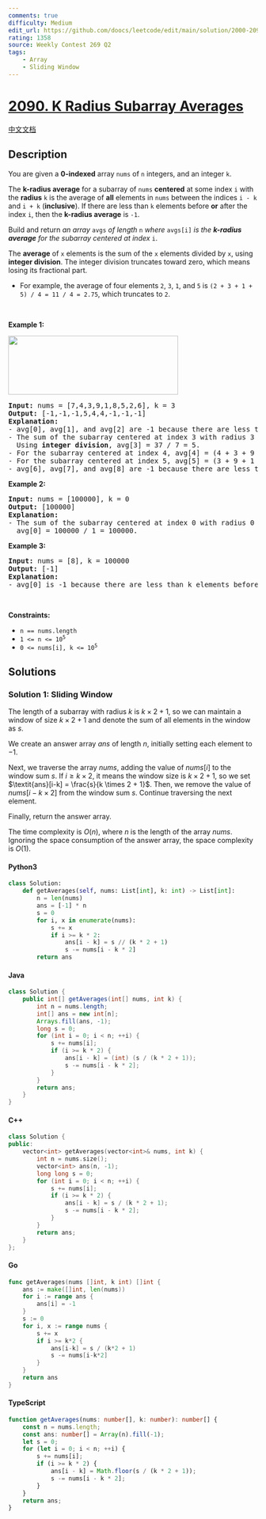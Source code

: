 ```yaml
---
comments: true
difficulty: Medium
edit_url: https://github.com/doocs/leetcode/edit/main/solution/2000-2099/2090.K%20Radius%20Subarray%20Averages/README_EN.md
rating: 1358
source: Weekly Contest 269 Q2
tags:
    - Array
    - Sliding Window
---
```


<!-- problem:start -->

# [2090. K Radius Subarray Averages](https://leetcode.com/problems/k-radius-subarray-averages)

[中文文档](/solution/2000-2099/2090.K%20Radius%20Subarray%20Averages/README.md)

## Description

<!-- description:start -->

<p>You are given a <strong>0-indexed</strong> array <code>nums</code> of <code>n</code> integers, and an integer <code>k</code>.</p>

<p>The <strong>k-radius average</strong> for a subarray of <code>nums</code> <strong>centered</strong> at some index <code>i</code> with the <strong>radius</strong> <code>k</code> is the average of <strong>all</strong> elements in <code>nums</code> between the indices <code>i - k</code> and <code>i + k</code> (<strong>inclusive</strong>). If there are less than <code>k</code> elements before <strong>or</strong> after the index <code>i</code>, then the <strong>k-radius average</strong> is <code>-1</code>.</p>

<p>Build and return <em>an array </em><code>avgs</code><em> of length </em><code>n</code><em> where </em><code>avgs[i]</code><em> is the <strong>k-radius average</strong> for the subarray centered at index </em><code>i</code>.</p>

<p>The <strong>average</strong> of <code>x</code> elements is the sum of the <code>x</code> elements divided by <code>x</code>, using <strong>integer division</strong>. The integer division truncates toward zero, which means losing its fractional part.</p>

<ul>
	<li>For example, the average of four elements <code>2</code>, <code>3</code>, <code>1</code>, and <code>5</code> is <code>(2 + 3 + 1 + 5) / 4 = 11 / 4 = 2.75</code>, which truncates to <code>2</code>.</li>
</ul>

<p>&nbsp;</p>
<p><strong class="example">Example 1:</strong></p>
<img alt="" src="https://fastly.jsdelivr.net/gh/doocs/leetcode@main/solution/2000-2099/2090.K%20Radius%20Subarray%20Averages/images/eg1.png" style="width: 343px; height: 119px;" />
<pre>
<strong>Input:</strong> nums = [7,4,3,9,1,8,5,2,6], k = 3
<strong>Output:</strong> [-1,-1,-1,5,4,4,-1,-1,-1]
<strong>Explanation:</strong>
- avg[0], avg[1], and avg[2] are -1 because there are less than k elements <strong>before</strong> each index.
- The sum of the subarray centered at index 3 with radius 3 is: 7 + 4 + 3 + 9 + 1 + 8 + 5 = 37.
  Using <strong>integer division</strong>, avg[3] = 37 / 7 = 5.
- For the subarray centered at index 4, avg[4] = (4 + 3 + 9 + 1 + 8 + 5 + 2) / 7 = 4.
- For the subarray centered at index 5, avg[5] = (3 + 9 + 1 + 8 + 5 + 2 + 6) / 7 = 4.
- avg[6], avg[7], and avg[8] are -1 because there are less than k elements <strong>after</strong> each index.
</pre>

<p><strong class="example">Example 2:</strong></p>

<pre>
<strong>Input:</strong> nums = [100000], k = 0
<strong>Output:</strong> [100000]
<strong>Explanation:</strong>
- The sum of the subarray centered at index 0 with radius 0 is: 100000.
  avg[0] = 100000 / 1 = 100000.
</pre>

<p><strong class="example">Example 3:</strong></p>

<pre>
<strong>Input:</strong> nums = [8], k = 100000
<strong>Output:</strong> [-1]
<strong>Explanation:</strong> 
- avg[0] is -1 because there are less than k elements before and after index 0.
</pre>

<p>&nbsp;</p>
<p><strong>Constraints:</strong></p>

<ul>
	<li><code>n == nums.length</code></li>
	<li><code>1 &lt;= n &lt;= 10<sup>5</sup></code></li>
	<li><code>0 &lt;= nums[i], k &lt;= 10<sup>5</sup></code></li>
</ul>

<!-- description:end -->

## Solutions

<!-- solution:start -->

### Solution 1: Sliding Window

The length of a subarray with radius $k$ is $k \times 2 + 1$, so we can maintain a window of size $k \times 2 + 1$ and denote the sum of all elements in the window as $s$.

We create an answer array $\textit{ans}$ of length $n$, initially setting each element to $-1$.

Next, we traverse the array $\textit{nums}$, adding the value of $\textit{nums}[i]$ to the window sum $s$. If $i \geq k \times 2$, it means the window size is $k \times 2 + 1$, so we set $\textit{ans}[i-k] = \frac{s}{k \times 2 + 1}$. Then, we remove the value of $\textit{nums}[i - k \times 2]$ from the window sum $s$. Continue traversing the next element.

Finally, return the answer array.

The time complexity is $O(n)$, where $n$ is the length of the array $\textit{nums}$. Ignoring the space consumption of the answer array, the space complexity is $O(1)$.

<!-- tabs:start -->

#### Python3

```python
class Solution:
    def getAverages(self, nums: List[int], k: int) -> List[int]:
        n = len(nums)
        ans = [-1] * n
        s = 0
        for i, x in enumerate(nums):
            s += x
            if i >= k * 2:
                ans[i - k] = s // (k * 2 + 1)
                s -= nums[i - k * 2]
        return ans
```

#### Java

```java
class Solution {
    public int[] getAverages(int[] nums, int k) {
        int n = nums.length;
        int[] ans = new int[n];
        Arrays.fill(ans, -1);
        long s = 0;
        for (int i = 0; i < n; ++i) {
            s += nums[i];
            if (i >= k * 2) {
                ans[i - k] = (int) (s / (k * 2 + 1));
                s -= nums[i - k * 2];
            }
        }
        return ans;
    }
}
```

#### C++

```cpp
class Solution {
public:
    vector<int> getAverages(vector<int>& nums, int k) {
        int n = nums.size();
        vector<int> ans(n, -1);
        long long s = 0;
        for (int i = 0; i < n; ++i) {
            s += nums[i];
            if (i >= k * 2) {
                ans[i - k] = s / (k * 2 + 1);
                s -= nums[i - k * 2];
            }
        }
        return ans;
    }
};
```

#### Go

```go
func getAverages(nums []int, k int) []int {
	ans := make([]int, len(nums))
	for i := range ans {
		ans[i] = -1
	}
	s := 0
	for i, x := range nums {
		s += x
		if i >= k*2 {
			ans[i-k] = s / (k*2 + 1)
			s -= nums[i-k*2]
		}
	}
	return ans
}
```

#### TypeScript

```ts
function getAverages(nums: number[], k: number): number[] {
    const n = nums.length;
    const ans: number[] = Array(n).fill(-1);
    let s = 0;
    for (let i = 0; i < n; ++i) {
        s += nums[i];
        if (i >= k * 2) {
            ans[i - k] = Math.floor(s / (k * 2 + 1));
            s -= nums[i - k * 2];
        }
    }
    return ans;
}
```

<!-- tabs:end -->

<!-- solution:end -->

<!-- problem:end -->
